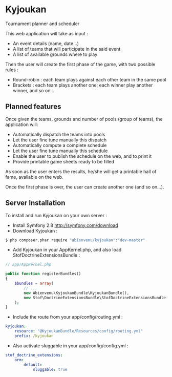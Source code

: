 Kyjoukan
========

Tournament planner and scheduler

This web application will take as input :
- An event details (name, date...)
- A list of teams that will participate in the said event
- A list of available grounds where to play

Then the user will create the first phase of the game, with two possible rules :
- Round-robin : each team plays against each other team in the same pool
- Brackets : each team plays another one; each winner play another winner, and so on...

Planned features
----------------

Once given the teams, grounds and number of pools (group of teams), the application will:
- Automatically dispatch the teams into pools
- Let the user fine tune manually this dispatch
- Automatically compute a complete schedule
- Let the user fine tune manually this schedule
- Enable the user to publish the schedule on the web, and to print it
- Provide printable game sheets ready to be filled

As soon as the user enters the results, he/she will get a printable hall of fame, available on the web.

Once the first phase is over, the user can create another one (and so on...).

Server Installation
-------------------

To install and run Kyjoukan on your own server :

* Install Symfony 2.8 http://symfony.com/download
* Download Kyjoukan :
```bash
$ php composer.phar require "abienvenu/kyjoukan":"dev-master"
```
* Add Kyjoukan in your AppKernel.php, and also load StofDoctrineExtensionsBundle :
```php
// app/AppKernel.php

public function registerBundles()
{
    $bundles = array(
        // ...
        new Abienvenu\KyjoukanBundle\KyjoukanBundle(),
        new Stof\DoctrineExtensionsBundle\StofDoctrineExtensionsBundle(),
    );
}
```
* Include the route from your app/config/routing.yml :
```YAML
kyjoukan:
    resource: "@KyjoukanBundle/Resources/config/routing.yml"
    prefix: /kyjoukan
```
* Also activate sluggable in your app/config/config.yml :
```YAML
stof_doctrine_extensions:
    orm:
        default:
            sluggable: true
```
